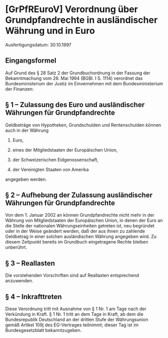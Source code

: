# [GrPfREuroV] Verordnung über Grundpfandrechte in ausländischer Währung und in Euro

Ausfertigungsdatum: 30.10.1997

 

## Eingangsformel

Auf Grund des § 28 Satz 2 der Grundbuchordnung in der Fassung der Bekanntmachung vom 26. Mai 1994 (BGBl. I S. 1114) verordnet das Bundesministerium der Justiz im Einvernehmen mit dem Bundesministerium der Finanzen:


## § 1 – Zulassung des Euro und ausländischer Währungen für Grundpfandrechte

Geldbeträge von Hypotheken, Grundschulden und Rentenschulden können auch in der Währung

1. Euro,

2. eines der Mitgliedstaaten der Europäischen Union,

3. der Schweizerischen Eidgenossenschaft,

4. der Vereinigten Staaten von Amerika

angegeben werden.


## § 2 – Aufhebung der Zulassung ausländischer Währungen für Grundpfandrechte

Von dem 1. Januar 2002 an können Grundpfandrechte nicht mehr in der Währung von Mitgliedstaaten der Europäischen Union, in denen der Euro an die Stelle der nationalen Währungseinheiten getreten ist, neu begründet oder in der Weise geändert werden, daß der aus ihnen zu zahlende Geldbetrag in einer solchen ausländischen Währung angegeben wird. Zu diesem Zeitpunkt bereits im Grundbuch eingetragene Rechte bleiben unberührt.


## § 3 – Reallasten

Die vorstehenden Vorschriften sind auf Reallasten entsprechend anzuwenden.


## § 4 – Inkrafttreten

Diese Verordnung tritt mit Ausnahme von § 1 Nr. 1 am Tage nach der Verkündung in Kraft. § 1 Nr. 1 tritt an dem Tage in Kraft, ab dem die Bundesrepublik Deutschland an der dritten Stufe der Währungsunion gemäß Artikel 109j des EG-Vertrages teilnimmt; dieser Tag ist im Bundesgesetzblatt bekanntzugeben.
